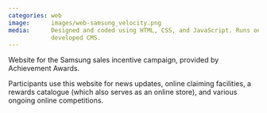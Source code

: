 ```yaml
---
categories: web
image:      images/web-samsung_velocity.png
media:      Designed and coded using HTML, CSS, and JavaScript. Runs on in-house
            developed CMS. 
---
```

Website for the Samsung sales incentive campaign, provided by Achievement
Awards.

Participants use this website for news updates, online claiming facilities, a
rewards catalogue (which also serves as an online store), and various ongoing
online competitions.
